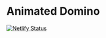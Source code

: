 # Animated Domino
[![Netlify Status](https://api.netlify.com/api/v1/badges/46a50934-5ec2-46c1-9051-015bb217e165/deploy-status)](https://app.netlify.com/sites/dominosbyansh/deploys)

